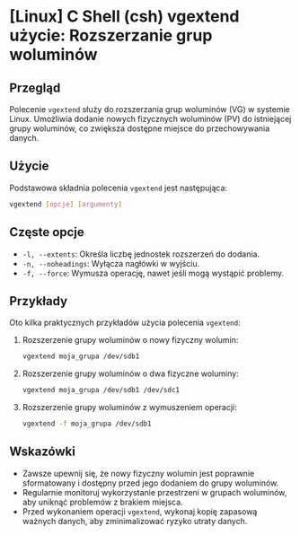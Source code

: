 # [Linux] C Shell (csh) vgextend użycie: Rozszerzanie grup woluminów

## Przegląd
Polecenie `vgextend` służy do rozszerzania grup woluminów (VG) w systemie Linux. Umożliwia dodanie nowych fizycznych woluminów (PV) do istniejącej grupy woluminów, co zwiększa dostępne miejsce do przechowywania danych.

## Użycie
Podstawowa składnia polecenia `vgextend` jest następująca:

```bash
vgextend [opcje] [argumenty]
```

## Częste opcje
- `-l, --extents`: Określa liczbę jednostek rozszerzeń do dodania.
- `-n, --noheadings`: Wyłącza nagłówki w wyjściu.
- `-f, --force`: Wymusza operację, nawet jeśli mogą wystąpić problemy.

## Przykłady
Oto kilka praktycznych przykładów użycia polecenia `vgextend`:

1. Rozszerzenie grupy woluminów o nowy fizyczny wolumin:
   ```bash
   vgextend moja_grupa /dev/sdb1
   ```

2. Rozszerzenie grupy woluminów o dwa fizyczne woluminy:
   ```bash
   vgextend moja_grupa /dev/sdb1 /dev/sdc1
   ```

3. Rozszerzenie grupy woluminów z wymuszeniem operacji:
   ```bash
   vgextend -f moja_grupa /dev/sdb1
   ```

## Wskazówki
- Zawsze upewnij się, że nowy fizyczny wolumin jest poprawnie sformatowany i dostępny przed jego dodaniem do grupy woluminów.
- Regularnie monitoruj wykorzystanie przestrzeni w grupach woluminów, aby uniknąć problemów z brakiem miejsca.
- Przed wykonaniem operacji `vgextend`, wykonaj kopię zapasową ważnych danych, aby zminimalizować ryzyko utraty danych.